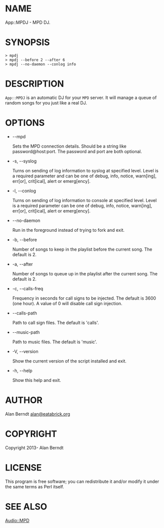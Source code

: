# NAME

App::MPDJ - MPD DJ.

# SYNOPSIS

    > mpdj
    > mpdj --before 2 --after 6
    > mpdj --no-daemon --conlog info

# DESCRIPTION

`App::MPDJ` is an automatic DJ for your `MPD` server.  It will manage a queue
of random songs for you just like a real DJ.

# OPTIONS

- \--mpd

    Sets the MPD connection details.  Should be a string like password@host:port.
    The password and port are both optional.

- \-s, --syslog

    Turns on sending of log information to syslog at specified level.  Level is a
    required parameter and can be one of debug, info, notice, warn[ing], err[or], crit[ical],
    alert or emerg[ency].

- \-l, --conlog

    Turns on sending of log information to console at specified level.  Level is a
    required parameter can be one of debug, info, notice, warn[ing], err[or], crit[ical],
    alert or emerg[ency].

- \--no-daemon

    Run in the foreground instead of trying to fork and exit.

- \-b, --before

    Number of songs to keep in the playlist before the current song.  The default
    is 2.

- \-a, --after

    Number of songs to queue up in the playlist after the current song.  The
    default is 2.

- \-c, --calls-freq

    Frequency in seconds for call signs to be injected.  The default is 3600 (one
    hour).  A value of 0 will disable call sign injection.

- \--calls-path

    Path to call sign files.  The default is 'calls'.

- \--music-path

    Path to music files.  The default is 'music'.

- \-V, --version

    Show the current version of the script installed and exit.

- \-h, --help

    Show this help and exit.

# AUTHOR

Alan Berndt <alan@eatabrick.org>

# COPYRIGHT

Copyright 2013- Alan Berndt

# LICENSE

This program is free software; you can redistribute it and/or modify it under
the same terms as Perl itself.

# SEE ALSO

[Audio::MPD](http://search.cpan.org/perldoc?Audio::MPD)
